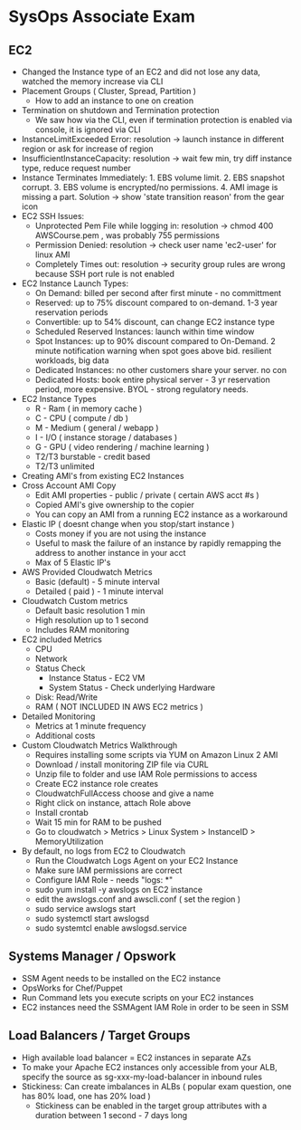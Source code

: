 # SysOps Associate Exam

## EC2 
- Changed the Instance type of an EC2 and did not lose any data, watched the memory increase via CLI
- Placement Groups ( Cluster, Spread, Partition )
  - How to add an instance to one on creation
- Termination on shutdown and Termination protection
  - We saw how via the CLI, even if termination protection is enabled via console, it is ignored via CLI
- InstanceLimitExceeded Error: resolution -> launch instance in different region or ask for increase of region
- InsufficientInstanceCapacity: resolution -> wait few min, try diff instance type, reduce request number
- Instance Terminates Immediately: 1. EBS volume limit. 2. EBS snapshot corrupt. 3. EBS volume is encrypted/no permissions. 4. AMI image is missing a part. Solution -> show 'state transition reason' from the gear icon
- EC2 SSH Issues:
  - Unprotected Pem File while logging in: resolution -> chmod 400 AWSCourse.pem , was probably 755 permissions
  - Permission Denied: resolution -> check user name 'ec2-user' for linux AMI
  - Completely Times out: resolution -> security group rules are wrong because SSH port rule is not enabled
- EC2 Instance Launch Types:
  - On Demand: billed per second after first minute - no committment
  - Reserved: up to 75% discount compared to on-demand. 1-3 year reservation periods
  - Convertible: up to 54% discount, can change EC2 instance type
  - Scheduled Reserved Instances: launch within time window
  - Spot Instances: up to 90% discount compared to On-Demand. 2 minute notification warning when spot goes above bid. resilient workloads, big data
  - Dedicated Instances: no other customers share your server. no con
  - Dedicated Hosts: book entire physical server - 3 yr reservation period, more expensive. BYOL - strong regulatory needs. 
- EC2 Instance Types
  - R - Ram ( in memory cache )
  - C - CPU ( compute / db )
  - M - Medium ( general / webapp )
  - I - I/O ( instance storage / databases ) 
  - G - GPU ( video rendering / machine learning )
  - T2/T3 burstable - credit based
  - T2/T3 unlimited 
- Creating AMI's from existing EC2 Instances
- Cross Account AMI Copy
  - Edit AMI properties - public / private ( certain AWS acct #s )
  - Copied AMI's give ownership to the copier
  - You can copy an AMI from a running EC2 instance as a workaround
- Elastic IP ( doesnt change when you stop/start instance )
  - Costs money if you are not using the instance
  - Useful to mask the failure of an instance by rapidly remapping the address to another instance in your acct
  - Max of 5 Elastic IP's
- AWS Provided Cloudwatch Metrics
  - Basic (default) - 5 minute interval
  - Detailed ( paid ) - 1 minute interval
- Cloudwatch Custom metrics
  - Default basic resolution 1 min
  - High resolution up to 1 second
  - Includes RAM monitoring
- EC2 included Metrics
  - CPU
  - Network
  - Status Check
    - Instance Status - EC2 VM
    - System Status - Check underlying Hardware
  - Disk: Read/Write
  - RAM ( NOT INCLUDED IN AWS EC2 metrics )
- Detailed Monitoring
  - Metrics at 1 minute frequency
  - Additional costs
- Custom Cloudwatch Metrics Walkthrough
  - Requires installing some scripts via YUM on Amazon Linux 2 AMI
  - Download / install monitoring ZIP file via CURL
  - Unzip file to folder and use IAM Role permissions to access 
  - Create EC2 instance role creates
  - CloudwatchFullAccess choose and give a name
  - Right click on instance, attach Role above
  - Install crontab
  - Wait 15 min for RAM to be pushed
  - Go to cloudwatch > Metrics > Linux System > InstanceID > MemoryUtilization
- By default, no logs from EC2 to Cloudwatch
  - Run the Cloudwatch Logs Agent on your EC2 Instance
  - Make sure IAM permissions are correct
  - Configure IAM Role - needs "logs: *" 
  - sudo yum install -y awslogs on EC2 instance
  - edit the awslogs.conf and awscli.conf ( set the region )
  - sudo service awslogs start
  - sudo systemctl start awslogsd
  - sudo systemtcl enable awslogsd.service

## Systems Manager / Opswork

- SSM Agent needs to be installed on the EC2 instance
- OpsWorks for Chef/Puppet
- Run Command lets you execute scripts on your EC2 instances
- EC2 instances need the SSMAgent IAM Role in order to be seen in SSM

## Load Balancers / Target Groups 

- High available load balancer = EC2 instances in separate AZs
- To make your Apache EC2 instances only accessible from your ALB, specify the source as sg-xxx-my-load-balancer in inbound rules
- Stickiness: Can create imbalances in ALBs ( popular exam question, one has 80% load, one has 20% load )
  - Stickiness can be enabled in the target group attributes with a duration between 1 second - 7 days long
